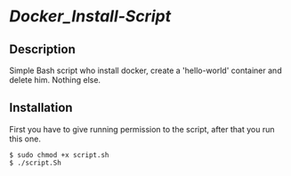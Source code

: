 # _Docker_Install-Script_

## Description
Simple Bash script who install docker, create a 'hello-world' container and delete him.
Nothing else.

## Installation
First you have to give running permission to the script, after that you run this one.
```
$ sudo chmod +x script.sh
$ ./script.Sh
```
